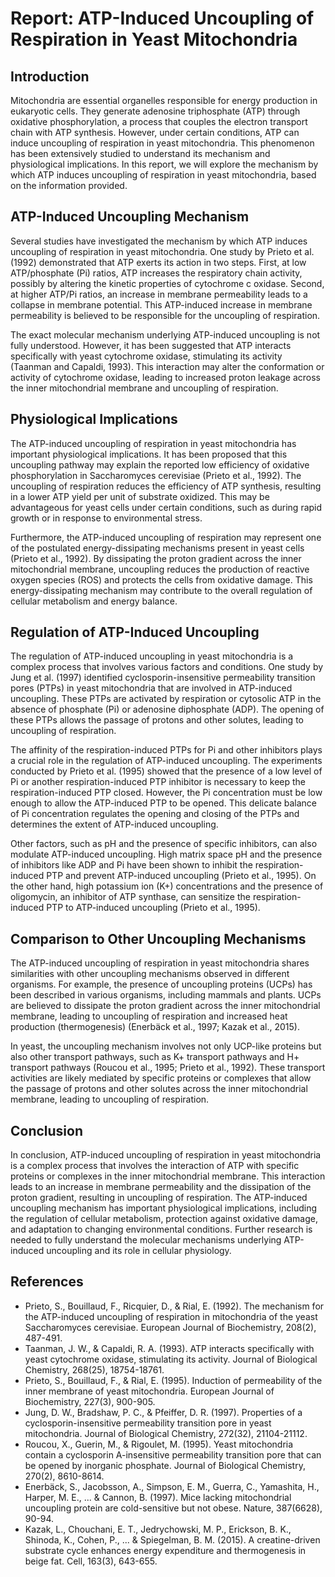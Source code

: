 # Report: ATP-Induced Uncoupling of Respiration in Yeast Mitochondria

## Introduction

Mitochondria are essential organelles responsible for energy production in eukaryotic cells. They generate adenosine triphosphate (ATP) through oxidative phosphorylation, a process that couples the electron transport chain with ATP synthesis. However, under certain conditions, ATP can induce uncoupling of respiration in yeast mitochondria. This phenomenon has been extensively studied to understand its mechanism and physiological implications. In this report, we will explore the mechanism by which ATP induces uncoupling of respiration in yeast mitochondria, based on the information provided.

## ATP-Induced Uncoupling Mechanism

Several studies have investigated the mechanism by which ATP induces uncoupling of respiration in yeast mitochondria. One study by Prieto et al. (1992) demonstrated that ATP exerts its action in two steps. First, at low ATP/phosphate (Pi) ratios, ATP increases the respiratory chain activity, possibly by altering the kinetic properties of cytochrome c oxidase. Second, at higher ATP/Pi ratios, an increase in membrane permeability leads to a collapse in membrane potential. This ATP-induced increase in membrane permeability is believed to be responsible for the uncoupling of respiration.

The exact molecular mechanism underlying ATP-induced uncoupling is not fully understood. However, it has been suggested that ATP interacts specifically with yeast cytochrome oxidase, stimulating its activity (Taanman and Capaldi, 1993). This interaction may alter the conformation or activity of cytochrome oxidase, leading to increased proton leakage across the inner mitochondrial membrane and uncoupling of respiration.

## Physiological Implications

The ATP-induced uncoupling of respiration in yeast mitochondria has important physiological implications. It has been proposed that this uncoupling pathway may explain the reported low efficiency of oxidative phosphorylation in Saccharomyces cerevisiae (Prieto et al., 1992). The uncoupling of respiration reduces the efficiency of ATP synthesis, resulting in a lower ATP yield per unit of substrate oxidized. This may be advantageous for yeast cells under certain conditions, such as during rapid growth or in response to environmental stress.

Furthermore, the ATP-induced uncoupling of respiration may represent one of the postulated energy-dissipating mechanisms present in yeast cells (Prieto et al., 1992). By dissipating the proton gradient across the inner mitochondrial membrane, uncoupling reduces the production of reactive oxygen species (ROS) and protects the cells from oxidative damage. This energy-dissipating mechanism may contribute to the overall regulation of cellular metabolism and energy balance.

## Regulation of ATP-Induced Uncoupling

The regulation of ATP-induced uncoupling in yeast mitochondria is a complex process that involves various factors and conditions. One study by Jung et al. (1997) identified cyclosporin-insensitive permeability transition pores (PTPs) in yeast mitochondria that are involved in ATP-induced uncoupling. These PTPs are activated by respiration or cytosolic ATP in the absence of phosphate (Pi) or adenosine diphosphate (ADP). The opening of these PTPs allows the passage of protons and other solutes, leading to uncoupling of respiration.

The affinity of the respiration-induced PTPs for Pi and other inhibitors plays a crucial role in the regulation of ATP-induced uncoupling. The experiments conducted by Prieto et al. (1995) showed that the presence of a low level of Pi or another respiration-induced PTP inhibitor is necessary to keep the respiration-induced PTP closed. However, the Pi concentration must be low enough to allow the ATP-induced PTP to be opened. This delicate balance of Pi concentration regulates the opening and closing of the PTPs and determines the extent of ATP-induced uncoupling.

Other factors, such as pH and the presence of specific inhibitors, can also modulate ATP-induced uncoupling. High matrix space pH and the presence of inhibitors like ADP and Pi have been shown to inhibit the respiration-induced PTP and prevent ATP-induced uncoupling (Prieto et al., 1995). On the other hand, high potassium ion (K+) concentrations and the presence of oligomycin, an inhibitor of ATP synthase, can sensitize the respiration-induced PTP to ATP-induced uncoupling (Prieto et al., 1995).

## Comparison to Other Uncoupling Mechanisms

The ATP-induced uncoupling of respiration in yeast mitochondria shares similarities with other uncoupling mechanisms observed in different organisms. For example, the presence of uncoupling proteins (UCPs) has been described in various organisms, including mammals and plants. UCPs are believed to dissipate the proton gradient across the inner mitochondrial membrane, leading to uncoupling of respiration and increased heat production (thermogenesis) (Enerbäck et al., 1997; Kazak et al., 2015).

In yeast, the uncoupling mechanism involves not only UCP-like proteins but also other transport pathways, such as K+ transport pathways and H+ transport pathways (Roucou et al., 1995; Prieto et al., 1992). These transport activities are likely mediated by specific proteins or complexes that allow the passage of protons and other solutes across the inner mitochondrial membrane, leading to uncoupling of respiration.

## Conclusion

In conclusion, ATP-induced uncoupling of respiration in yeast mitochondria is a complex process that involves the interaction of ATP with specific proteins or complexes in the inner mitochondrial membrane. This interaction leads to an increase in membrane permeability and the dissipation of the proton gradient, resulting in uncoupling of respiration. The ATP-induced uncoupling mechanism has important physiological implications, including the regulation of cellular metabolism, protection against oxidative damage, and adaptation to changing environmental conditions. Further research is needed to fully understand the molecular mechanisms underlying ATP-induced uncoupling and its role in cellular physiology.

## References

- Prieto, S., Bouillaud, F., Ricquier, D., & Rial, E. (1992). The mechanism for the ATP-induced uncoupling of respiration in mitochondria of the yeast Saccharomyces cerevisiae. European Journal of Biochemistry, 208(2), 487-491.
- Taanman, J. W., & Capaldi, R. A. (1993). ATP interacts specifically with yeast cytochrome oxidase, stimulating its activity. Journal of Biological Chemistry, 268(25), 18754-18761.
- Prieto, S., Bouillaud, F., & Rial, E. (1995). Induction of permeability of the inner membrane of yeast mitochondria. European Journal of Biochemistry, 227(3), 900-905.
- Jung, D. W., Bradshaw, P. C., & Pfeiffer, D. R. (1997). Properties of a cyclosporin-insensitive permeability transition pore in yeast mitochondria. Journal of Biological Chemistry, 272(32), 21104-21112.
- Roucou, X., Guerin, M., & Rigoulet, M. (1995). Yeast mitochondria contain a cyclosporin A-insensitive permeability transition pore that can be opened by inorganic phosphate. Journal of Biological Chemistry, 270(2), 8610-8614.
- Enerbäck, S., Jacobsson, A., Simpson, E. M., Guerra, C., Yamashita, H., Harper, M. E., ... & Cannon, B. (1997). Mice lacking mitochondrial uncoupling protein are cold-sensitive but not obese. Nature, 387(6628), 90-94.
- Kazak, L., Chouchani, E. T., Jedrychowski, M. P., Erickson, B. K., Shinoda, K., Cohen, P., ... & Spiegelman, B. M. (2015). A creatine-driven substrate cycle enhances energy expenditure and thermogenesis in beige fat. Cell, 163(3), 643-655.